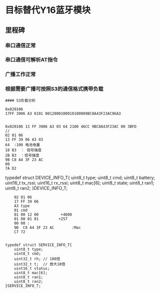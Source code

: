 

# 目标替代Y16蓝牙模块


## 里程碑

### 串口通信正常

### 串口通信可解析AT指令


### 广播工作正常

### 根据需要广播可按照S3的通信格式携带负载
    #### S3负载分析

    0x020106
    17FF 3906 A3 0101 0012000100010100009BC8A43F23AC96A3


    0x020106 13 FF 3906 A3 03 64 2100 46CC 9BC8A43F23AC 00 3BFD
    // 
    02 01 06
    13 FF 39 06 A3 03 
    64  :100 电池电量
    18 B3  ： 信号强度
    2B B3  ：信号强度
    9B C8 A4 3F 23 AC 
    00 
    7A D2

typedef struct DEVICE_INFO_T{
    uint8_t type;
    uint8_t cmd;
    uint8_t battery;
    uint16_t tx_rssi;
    uint16_t rx_rssi;
    uint8_t mac[6];
    uint8_t state;
    uint8_t ran1;
    uint8_t ran2;
}DEVICE_INFO_T;



        02 01 06 
        17 FF 39 06 
        A3 type 
        01 cmd
        01 00 12 00          +4608
        01 00 01 01         +257
        00 00 : 
        9B  C8 A4 3F 23 AC        :Mac  
        C7 72


    typedef struct SERVICE_INFO_T{
        uint8_t type;
        uint8_t cmd;
        uint32_t rh; // 100倍
        uint32_t t;  // 放大10倍
        uint16_t status;
        uint8_t mac[6];
        uint8_t ran1;
        uint8_t ran2;
    }SERVICE_INFO_T;


